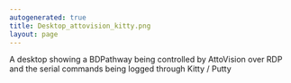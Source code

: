 ```yaml
---
autogenerated: true
title: Desktop_attovision_kitty.png
layout: page
---
```


A desktop showing a BDPathway being controlled by AttoVision over RDP
and the serial commands being logged through Kitty / Putty

